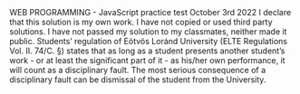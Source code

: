 <Maimona Emanuel Nzingg>
<GAU5OE>
WEB PROGRAMMING - JavaScript practice test
October 3rd 2022
I declare that this solution is my own work. I have not copied or used third party solutions. I have not passed my solution to my classmates, neither made it public. 
Students’ regulation of Eötvös Loránd University (ELTE Regulations Vol. II. 74/C. §) states that as long as a student presents another student’s work - or at least the significant part of it - as his/her own performance, it will count as a disciplinary fault. 
The most serious consequence of a disciplinary fault can be dismissal of the student from the University.